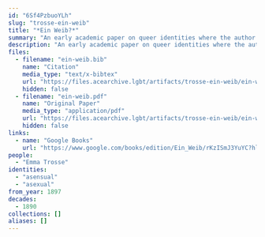 ```yaml
---
id: "6Sf4PzbuoYLh"
slug: "trosse-ein-weib"
title: "*Ein Weib?*"
summary: "An early academic paper on queer identities where the author self-identities as asexual"
description: "An early academic paper on queer identities where the author discusses asexuality using the label *sinnlichkeitslosigkeit* (asensuality) and self-identifies as such"
files:
  - filename: "ein-weib.bib"
    name: "Citation"
    media_type: "text/x-bibtex"
    url: "https://files.acearchive.lgbt/artifacts/trosse-ein-weib/ein-weib.bib"
    hidden: false
  - filename: "ein-weib.pdf"
    name: "Original Paper"
    media_type: "application/pdf"
    url: "https://files.acearchive.lgbt/artifacts/trosse-ein-weib/ein-weib.pdf"
    hidden: false
links:
  - name: "Google Books"
    url: "https://www.google.com/books/edition/Ein_Weib/rKzISmJ3YuYC?hl=en"
people:
  - "Emma Trosse"
identities:
  - "asensual"
  - "asexual"
from_year: 1897
decades:
  - 1890
collections: []
aliases: []
---
```


